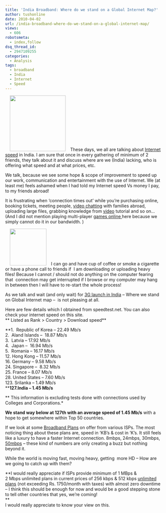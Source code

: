 ```yaml
---
title: 'India Broadband: Where do we stand on a Global Internet Map?'
author: tushonline
date: 2010-04-02
url: /india-broadband-where-do-we-stand-on-a-global-internet-map/
views:
  - 606
robotsmeta:
  - index,follow
dsq_thread_id:
  - 2947109255
categories:
  - Analysis
tags:
  - broadband
  - India
  - Internet
  - Speed
---
```

<img class="alignleft size-full wp-image-22754" style="margin: 0px 15px;" title="world_map_01" src="http://cdn.devilsworkshop.org/files/2010/04/world_map_01.jpg" alt="" width="180" height="179" />These days, we all are talking about [Internet speed][1] in India. I am sure that once in every gathering of minimum of 2 friends, they talk about it and discuss where are we (India) lacking, who is offering what speed and at what prices, etc.

We talk, because we see some hope & scope of improvement to speed up our work, communication and entertainment with the use of Internet. We (at least me) feels ashamed when I had told my Internet speed Vs money I pay, to my friends abroad!

It is frustrating when &#8216;connection times out&#8217; while you&#8217;re purchasing online, booking tickets, meeting people, [video chatting][2] with families abroad, uploading large files, grabbing knowledge from [video][3] tutorial and so on&#8230;  
(And I did not mention playing multi-player [games online ][4]here because we simply cannot do it in our bandwidth. )

<img class="alignright size-full wp-image-22755" style="margin-left: 15px; margin-right: 15px;" title="bored" src="http://cdn.devilsworkshop.org/files/2010/04/bored.jpg" alt="" width="118" height="118" />I can go and have cup of coffee or smoke a cigarette or have a phone call to friends if  I am downloading or uploading heavy files! Because I cannot / should not do anything on the computer fearing that  connection may get interrupted if I browse or my computer may hang in between then I will have to re-start the whole process!

As we talk and wait (and only wait) for [3G launch in India][5] &#8211; Where we stand on Global Internet map &#8211;  is not pleasing at all.

Here are few details which I obtained from speedtest.net. You can also check your internet speed on this site.  
** Listed as Rank > Country > Download speed**

**1.  Republic of Korea &#8211; 22.49 Mb/s  
2.  Aland Islands &#8211;  18.87 Mb/s  
3.  Latvia &#8211; 17.92 Mb/s  
4.  Japan &#8211;  16.94 Mb/s  
5.  Romania &#8211; 16.17 Mb/s  
12. Hong Kong &#8211; 11.57 Mb/s  
16. Germany &#8211; 9.58 Mb/s  
24. Singapore &#8211;  8.32 Mb/s  
25. France &#8211; 8.07 Mb/s  
28. United States &#8211; 7.60 Mb/s  
123. Srilanka &#8211; 1.49 Mb/s  
****127.India &#8211; 1.45 Mb/s**

** This information is excluding tests done with connections used by Colleges and Corporations.*

**We stand way below at 127th with an average speed of 1.45 Mb/s** with a hope to get somewhere within Top 50 countries.

If we look at some [][6][Broadband Plans][7] on offer from various ISPs. The most noticing thing about these plans are, speed in &#8216;KB&#8217;s & cost in &#8216;K&#8217;s. It still feels like a luxury to have a faster Internet connection. 8mbps, 24mbps, 30mbps, [50mbps][8] &#8211; these kind of numbers are only creating a buzz but nothing beyond it.

While the world is moving fast, moving heavy, getting  more HD &#8211; How are we going to catch up with them?

**<span style="font-weight: normal;">I would really appreciate if ISPs provide minimum of 1 MBps & 2 Mbps unlimited plans in current prices of 256 kbps & 512 kbps <a title="unlimited plans" href="http://devilsworkshop.org/what-does-unlimited-broadband-really-mean/">unlimited plans</a> (not exceeding Rs. 1750/month with taxes) with almost zero downtime &#8211; I think this should be enough for now and would be a good stepping stone to tell other countries that yes, we&#8217;re coming!</span>  
**  
I would really appreciate to know your view on this.

 [1]: http://devilsworkshop.org/google-introdces-public-dns-to-speed-up-the-internet/ "Internet speed"
 [2]: http://devilsworkshop.org/live-video-chat-on-facebook/ "video chatting"
 [3]: http://devilsworkshop.org/youtube-remixer-is-out-edit-your-vidoes-online/ "video"
 [4]: http://devilsworkshop.org/10-addictive-online-flash-games-you-will-love/ "games online "
 [5]: http://devilsworkshop.org/3g-iphone-will-be-launched-on-july-11/ "3G launch in India"
 [6]: http://devilsworkshop.org/what-does-unlimited-broadband-really-mean/ "Broadband Plans"
 [7]: http://devilsworkshop.org/how-to-save-bandwidth-on-limited-broadband-plans/ "Broadband Plans"
 [8]: http://devilsworkshop.org/50-mbps-broadband-connection-from-bharti-airtel/ "50mbps"
